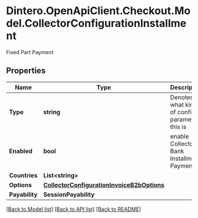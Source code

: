 # Dintero.OpenApiClient.Checkout.Model.CollectorConfigurationInstallment
Fixed Part Payment

## Properties

Name | Type | Description | Notes
------------ | ------------- | ------------- | -------------
**Type** | **string** | Denotes what kind of config parameter this is | [optional] [default to TypeEnum.PaymentProductType]
**Enabled** | **bool** | enable Collector Bank Installment Payment | 
**Countries** | **List&lt;string&gt;** |  | [optional] 
**Options** | [**CollectorConfigurationInvoiceB2bOptions**](CollectorConfigurationInvoiceB2bOptions.md) |  | [optional] 
**Payability** | **SessionPayability** |  | [optional] 

[[Back to Model list]](../README.md#documentation-for-models) [[Back to API list]](../README.md#documentation-for-api-endpoints) [[Back to README]](../README.md)

